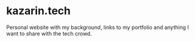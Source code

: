 # kazarin.tech
Personal website with my background, links to my portfolio and anything I want to share with the tech crowd.
